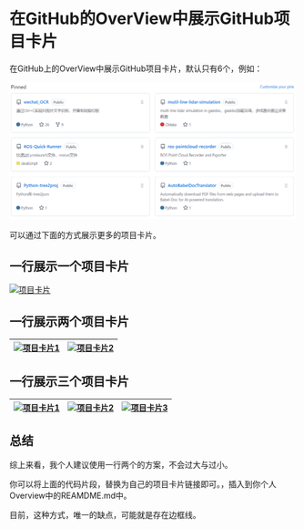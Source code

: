# 在GitHub的OverView中展示GitHub项目卡片
在GitHub上的OverView中展示GitHub项目卡片，默认只有6个，例如：

![alt text](imgs/image.png)

可以通过下面的方式展示更多的项目卡片。

## 一行展示一个项目卡片
[![项目卡片](https://github-readme-stats.vercel.app/api/pin/?username=Knighthood2001&repo=AutoBabelDocTranslator)](https://github.com/Knighthood2001/AutoBabelDocTranslator)

## 一行展示两个项目卡片
| [![项目卡片1](https://github-readme-stats.vercel.app/api/pin/?username=Knighthood2001&repo=AutoBabelDocTranslator)](https://github.com/Knighthood2001/AutoBabelDocTranslator) | [![项目卡片2](https://github-readme-stats.vercel.app/api/pin/?username=Knighthood2001&repo=quickGitPush)](https://github.com/Knighthood2001/quickGitPush) |
|---------------------------------------------------------------------------------------------------------------------------------------------------------------------------|---------------------------------------------------------------------------------------------------------------------------------------------------------------------------|


## 一行展示三个项目卡片

| [![项目卡片1](https://github-readme-stats.vercel.app/api/pin/?username=Knighthood2001&repo=quickGitPush)](https://github.com/Knighthood2001/quickGitPush) | [![项目卡片2](https://github-readme-stats.vercel.app/api/pin/?username=Knighthood2001&repo=Python-getScreenSize)](https://github.com/Knighthood2001/Python-getScreenSize) | [![项目卡片3](https://github-readme-stats.vercel.app/api/pin/?username=Knighthood2001&repo=Python-tree2proj)](https://github.com/Knighthood2001/Python-tree2proj) |
|-------------------------------------------------------------------------------------------------------------------------------------------------------------------|-------------------------------------------------------------------------------------------------------------------------------------------------------------------|-------------------------------------------------------------------------------------------------------------------------------------------------------------------|

## 总结

综上来看，我个人建议使用一行两个的方案，不会过大与过小。

你可以将上面的代码片段，替换为自己的项目卡片链接即可。，插入到你个人Overview中的REAMDME.md中。

目前，这种方式，唯一的缺点，可能就是存在边框线。
